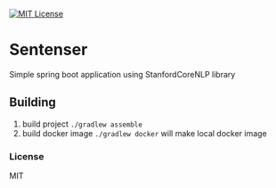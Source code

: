 [![MIT License][license-shield]][license-url]

# Sentenser

Simple spring boot application using StanfordCoreNLP library 

## Building
1. build project `./gradlew assemble`
2. build docker image `./gradlew docker` will make local docker image

### License
MIT 

[license-shield]: https://img.shields.io/github/license/othneildrew/Best-README-Template.svg?style=flat-square
[license-url]: https://github.com/flotzilla/book_parser/blob/main/LICENSE
